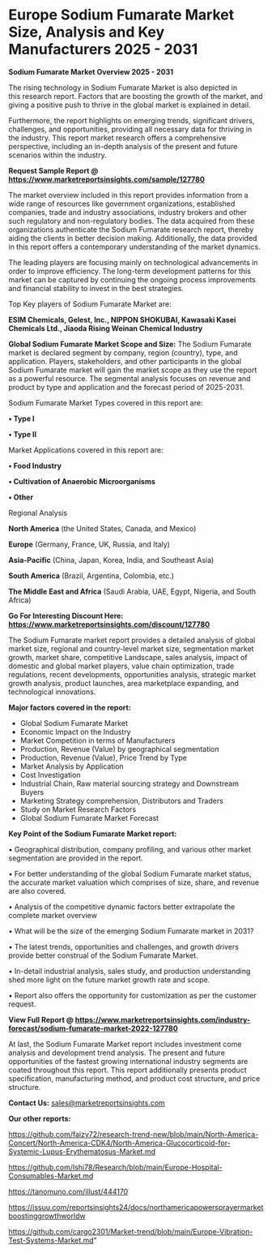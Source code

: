 # Europe Sodium Fumarate Market Size, Analysis and Key Manufacturers 2025 - 2031

<Strong> Sodium Fumarate Market Overview 2025 - 2031</strong>

The rising technology in Sodium Fumarate Market is also depicted in this research report. Factors that are boosting the growth of the market, and giving a positive push to thrive in the global market is explained in detail.

Furthermore, the report highlights on emerging trends, significant drivers, challenges, and opportunities, providing all necessary data for thriving in the industry. This report market research offers a comprehensive perspective, including an in-depth analysis of the present and future scenarios within the industry.

<strong>Request Sample Report @ <a href=https://www.marketreportsinsights.com/sample/127780>https://www.marketreportsinsights.com/sample/127780</a></strong>

The market overview included in this report provides information from a wide range of resources like government organizations, established companies, trade and industry associations, industry brokers and other such regulatory and non-regulatory bodies. The data acquired from these organizations authenticate the Sodium Fumarate research report, thereby aiding the clients in better decision making. Additionally, the data provided in this report offers a contemporary understanding of the market dynamics.

The leading players are focusing mainly on technological advancements in order to improve efficiency. The long-term development patterns for this market can be captured by continuing the ongoing process improvements and financial stability to invest in the best strategies.

Top Key players of Sodium Fumarate Market are:

<strong>ESIM Chemicals, Gelest, Inc., NIPPON SHOKUBAI, Kawasaki Kasei Chemicals Ltd., Jiaoda Rising Weinan Chemical Industry</strong>

<strong><b>Global Sodium Fumarate Market Scope and Size:</b></strong>
The Sodium Fumarate market is declared segment by company, region (country), type, and application. Players, stakeholders, and other participants in the global Sodium Fumarate market will gain the market scope as they use the report as a powerful resource. The segmental analysis focuses on revenue and product by type and application and the forecast period of 2025-2031.

Sodium Fumarate Market Types covered in this report are:

<strong>• Type I

• Type II</strong>

Market Applications covered in this report are:

<strong>• Food Industry

• Cultivation of Anaerobic Microorganisms

• Other</strong> 

Regional Analysis

<strong>North America</strong> (the United States, Canada, and Mexico)

<strong>Europe</strong> (Germany, France, UK, Russia, and Italy)

<strong>Asia-Pacific</strong> (China, Japan, Korea, India, and Southeast Asia)

<strong>South America</strong> (Brazil, Argentina, Colombia, etc.)

<strong>The Middle East and Africa</strong> (Saudi Arabia, UAE, Egypt, Nigeria, and South Africa)

<strong>Go For Interesting Discount Here: <a href=https://www.marketreportsinsights.com/discount/127780>https://www.marketreportsinsights.com/discount/127780</a></strong>

The Sodium Fumarate market report provides a detailed analysis of global market size, regional and country-level market size, segmentation market growth, market share, competitive Landscape, sales analysis, impact of domestic and global market players, value chain optimization, trade regulations, recent developments, opportunities analysis, strategic market growth analysis, product launches, area marketplace expanding, and technological innovations.

<strong><b>Major factors covered in the report:</b></strong>
<ul>
  <li>Global Sodium Fumarate Market </li>
  <li>Economic Impact on the Industry</li>
  <li>Market Competition in terms of Manufacturers</li>
  <li>Production, Revenue (Value) by geographical segmentation</li>
  <li>Production, Revenue (Value), Price Trend by Type</li>
  <li>Market Analysis by Application</li>
  <li>Cost Investigation</li>
  <li>Industrial Chain, Raw material sourcing strategy and Downstream Buyers</li>
  <li>Marketing Strategy comprehension, Distributors and Traders</li>
  <li>Study on Market Research Factors</li>
  <li>Global Sodium Fumarate Market Forecast</li>
</ul>

<strong><b>Key Point of the Sodium Fumarate Market report:</b></strong>

• Geographical distribution, company profiling, and various other market segmentation are provided in the report.

• For better understanding of the global Sodium Fumarate market status, the accurate market valuation which comprises of size, share, and revenue are also covered.

• Analysis of the competitive dynamic factors better extrapolate the complete market overview

• What will be the size of the emerging Sodium Fumarate market in 2031?

• The latest trends, opportunities and challenges, and growth drivers provide better construal of the Sodium Fumarate Market.

• In-detail industrial analysis, sales study, and production understanding shed more light on the future market growth rate and scope.

• Report also offers the opportunity for customization as per the customer request.

<strong><b>View Full Report @ <a href=https://www.marketreportsinsights.com/industry-forecast/sodium-fumarate-market-2022-127780>https://www.marketreportsinsights.com/industry-forecast/sodium-fumarate-market-2022-127780</a></b></strong>


At last, the Sodium Fumarate Market report includes investment come analysis and development trend analysis. The present and future opportunities of the fastest growing international industry segments are coated throughout this report. This report additionally presents product specification, manufacturing method, and product cost structure, and price structure.

<strong>Contact Us:</strong>
sales@marketreportsinsights.com

<strong>Our other reports:</strong>

<a href=https://github.com/faizy72/research-trend-new/blob/main/North-America-Concert/North-America-CDK4/North-America-Glucocorticoid-for-Systemic-Lupus-Erythematosus-Market.md>https://github.com/faizy72/research-trend-new/blob/main/North-America-Concert/North-America-CDK4/North-America-Glucocorticoid-for-Systemic-Lupus-Erythematosus-Market.md</a>

<a href=https://github.com/Ishi78/Research/blob/main/Europe-Hospital-Consumables-Market.md>https://github.com/Ishi78/Research/blob/main/Europe-Hospital-Consumables-Market.md</a>

<a href=https://tanomuno.com/illust/444170>https://tanomuno.com/illust/444170</a>

<a href=https://issuu.com/reportsinsights24/docs/northamericapowersprayermarketboostinggrowthworldw>https://issuu.com/reportsinsights24/docs/northamericapowersprayermarketboostinggrowthworldw</a>

<a href=https://github.com/cargo2301/Market-trend/blob/main/Europe-Vibration-Test-Systems-Market.md>https://github.com/cargo2301/Market-trend/blob/main/Europe-Vibration-Test-Systems-Market.md</a>"
